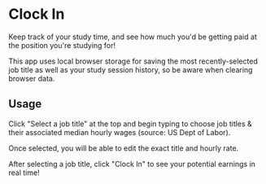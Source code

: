 # Clock In

Keep track of your study time, and see how much you'd be getting paid at the position you're studying for!

This app uses local browser storage for saving the most recently-selected job title as well as your study session history, so be aware when clearing browser data.

## Usage

Click "Select a job title" at the top and begin typing to choose job titles & their associated median hourly wages (source: US Dept of Labor).

Once selected, you will be able to edit the exact title and hourly rate.

After selecting a job title, click "Clock In" to see your potential earnings in real time!